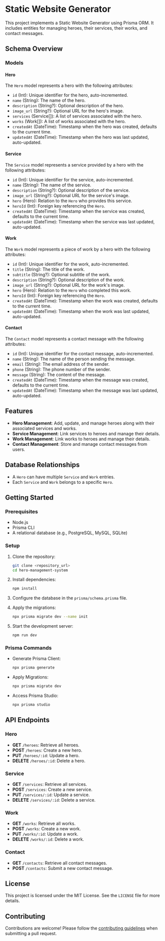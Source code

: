 # Static Website Generator

This project implements a Static Website Generator using Prisma ORM. It includes entities for managing heroes, their services, their works, and contact messages.

## Schema Overview

### Models

#### Hero

The `Hero` model represents a hero with the following attributes:

-   `id` (Int): Unique identifier for the hero, auto-incremented.
-   `name` (String): The name of the hero.
-   `description` (String?): Optional description of the hero.
-   `image_url` (String?): Optional URL for the hero's image.
-   `services` (Service[]): A list of services associated with the hero.
-   `works` (Work[]): A list of works associated with the hero.
-   `createdAt` (DateTime): Timestamp when the hero was created, defaults to the current time.
-   `updatedAt` (DateTime): Timestamp when the hero was last updated, auto-updated.

#### Service

The `Service` model represents a service provided by a hero with the following attributes:

-   `id` (Int): Unique identifier for the service, auto-incremented.
-   `name` (String): The name of the service.
-   `description` (String?): Optional description of the service.
-   `image_url` (String?): Optional URL for the service's image.
-   `hero` (Hero): Relation to the `Hero` who provides this service.
-   `heroId` (Int): Foreign key referencing the `Hero`.
-   `createdAt` (DateTime): Timestamp when the service was created, defaults to the current time.
-   `updatedAt` (DateTime): Timestamp when the service was last updated, auto-updated.

#### Work

The `Work` model represents a piece of work by a hero with the following attributes:

-   `id` (Int): Unique identifier for the work, auto-incremented.
-   `title` (String): The title of the work.
-   `subtitle` (String?): Optional subtitle of the work.
-   `description` (String?): Optional description of the work.
-   `image_url` (String?): Optional URL for the work's image.
-   `hero` (Hero): Relation to the `Hero` who completed this work.
-   `heroId` (Int): Foreign key referencing the `Hero`.
-   `createdAt` (DateTime): Timestamp when the work was created, defaults to the current time.
-   `updatedAt` (DateTime): Timestamp when the work was last updated, auto-updated.

#### Contact

The `Contact` model represents a contact message with the following attributes:

-   `id` (Int): Unique identifier for the contact message, auto-incremented.
-   `name` (String): The name of the person sending the message.
-   `email` (String): The email address of the sender.
-   `phone` (String): The phone number of the sender.
-   `message` (String): The content of the message.
-   `createdAt` (DateTime): Timestamp when the message was created, defaults to the current time.
-   `updatedAt` (DateTime): Timestamp when the message was last updated, auto-updated.

## Features

-   **Hero Management**: Add, update, and manage heroes along with their associated services and works.
-   **Service Management**: Link services to heroes and manage their details.
-   **Work Management**: Link works to heroes and manage their details.
-   **Contact Management**: Store and manage contact messages from users.

## Database Relationships

-   A `Hero` can have multiple `Service` and `Work` entries.
-   Each `Service` and `Work` belongs to a specific `Hero`.

## Getting Started

### Prerequisites

-   Node.js
-   Prisma CLI
-   A relational database (e.g., PostgreSQL, MySQL, SQLite)

### Setup

1. Clone the repository:

    ```bash
    git clone <repository_url>
    cd hero-management-system
    ```

2. Install dependencies:

    ```bash
    npm install
    ```

3. Configure the database in the `prisma/schema.prisma` file.

4. Apply the migrations:

    ```bash
    npx prisma migrate dev --name init
    ```

5. Start the development server:
    ```bash
    npm run dev
    ```

### Prisma Commands

-   Generate Prisma Client:

    ```bash
    npx prisma generate
    ```

-   Apply Migrations:

    ```bash
    npx prisma migrate dev
    ```

-   Access Prisma Studio:
    ```bash
    npx prisma studio
    ```

## API Endpoints

### Hero

-   **GET** `/heroes`: Retrieve all heroes.
-   **POST** `/heroes`: Create a new hero.
-   **PUT** `/heroes/:id`: Update a hero.
-   **DELETE** `/heroes/:id`: Delete a hero.

### Service

-   **GET** `/services`: Retrieve all services.
-   **POST** `/services`: Create a new service.
-   **PUT** `/services/:id`: Update a service.
-   **DELETE** `/services/:id`: Delete a service.

### Work

-   **GET** `/works`: Retrieve all works.
-   **POST** `/works`: Create a new work.
-   **PUT** `/works/:id`: Update a work.
-   **DELETE** `/works/:id`: Delete a work.

### Contact

-   **GET** `/contacts`: Retrieve all contact messages.
-   **POST** `/contacts`: Submit a new contact message.

## License

This project is licensed under the MIT License. See the `LICENSE` file for more details.

## Contributing

Contributions are welcome! Please follow the [contributing guidelines](CONTRIBUTING.md) when submitting a pull request.
